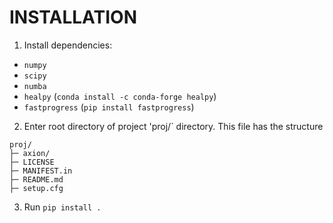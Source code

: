 # INSTALLATION
1. Install dependencies:
- `numpy`
- `scipy`
- `numba` 
- `healpy` (`conda install -c conda-forge healpy`)
- `fastprogress` (`pip install fastprogress`)

2. Enter root directory of project 'proj/` directory. This file has the structure
```
proj/
├─ axion/
├─ LICENSE
├─ MANIFEST.in
├─ README.md
├─ setup.cfg
```

3. Run `pip install .`



